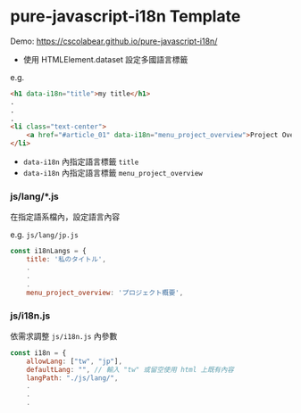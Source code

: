 # pure-javascript-i18n Template

Demo: https://cscolabear.github.io/pure-javascript-i18n/

- 使用 HTMLElement.dataset 設定多國語言標籤

e.g.
```html
<h1 data-i18n="title">my title</h1>
.
.
.
<li class="text-center">
    <a href="#article_01" data-i18n="menu_project_overview">Project Overview</a>
</li>
```
- `data-i18n` 內指定語言標籤 `title`
- `data-i18n` 內指定語言標籤 `menu_project_overview`


### js/lang/*.js

在指定語系檔內，設定語言內容

e.g. `js/lang/jp.js`
```javascript
const i18nLangs = {
    title: '私のタイトル',
    .
    .
    .
    menu_project_overview: 'プロジェクト概要',
```


### js/i18n.js

依需求調整 `js/i18n.js` 內參數
```javascript
const i18n = {
    allowLang: ["tw", "jp"],
    defaultLang: "", // 輸入 "tw" 或留空使用 html 上既有內容
    langPath: "./js/lang/",
    .
    .
    .
```
